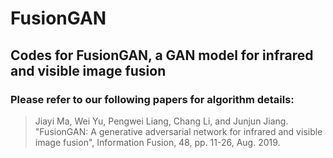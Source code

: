 # FusionGAN

## Codes for FusionGAN, a GAN model for infrared and visible image fusion 

### Please refer to our following papers for algorithm details:

> Jiayi Ma, Wei Yu, Pengwei Liang, Chang Li, and Junjun Jiang. "FusionGAN: A generative adversarial network for infrared and visible image fusion", Information Fusion, 48, pp. 11-26, Aug. 2019.